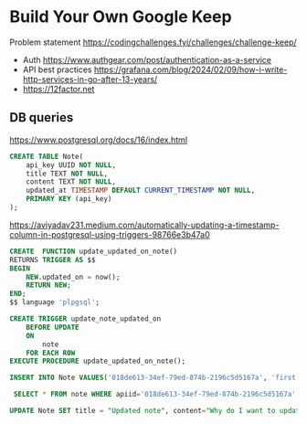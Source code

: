 # Build Your Own Google Keep

Problem statement https://codingchallenges.fyi/challenges/challenge-keep/

- Auth https://www.authgear.com/post/authentication-as-a-service
- API best practices https://grafana.com/blog/2024/02/09/how-i-write-http-services-in-go-after-13-years/
- https://12factor.net

## DB queries
https://www.postgresql.org/docs/16/index.html
```sql
CREATE TABLE Note(
    api_key UUID NOT NULL,
    title TEXT NOT NULL,
    content TEXT NOT NULL,
    updated_at TIMESTAMP DEFAULT CURRENT_TIMESTAMP NOT NULL,
    PRIMARY KEY (api_key)
);
```

https://aviyadav231.medium.com/automatically-updating-a-timestamp-column-in-postgresql-using-triggers-98766e3b47a0
```sql
CREATE  FUNCTION update_updated_on_note()
RETURNS TRIGGER AS $$
BEGIN
    NEW.updated_on = now();
    RETURN NEW;
END;
$$ language 'plpgsql';
```

```sql
CREATE TRIGGER update_note_updated_on
    BEFORE UPDATE
    ON
        note
    FOR EACH ROW
EXECUTE PROCEDURE update_updated_on_note();
```

```sql
INSERT INTO Note VALUES('018de613-34ef-79ed-874b-2196c5d5167a', 'first note', '# Heading 1 ## Heading 2 body');
```

```sql
 SELECT * FROM note WHERE apiid='018de613-34ef-79ed-874b-2196c5d5167a';
```

```sql
UPDATE Note SET title = "Updated note", content="Why do I want to update?" WHERE apiid='018de613-34ef-79ed-874b-2196c5d5167a';
```